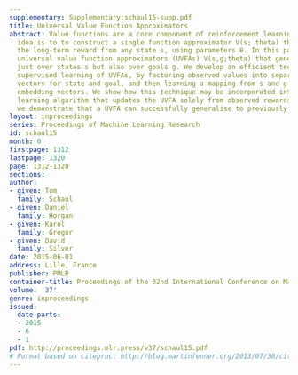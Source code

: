 ```yaml
---
supplementary: Supplementary:schaul15-supp.pdf
title: Universal Value Function Approximators
abstract: Value functions are a core component of reinforcement learning. The main
  idea is to to construct a single function approximator V(s; theta) that estimates
  the long-term reward from any state s, using parameters θ. In this paper we introduce
  universal value function approximators (UVFAs) V(s,g;theta) that generalise not
  just over states s but also over goals g. We develop an efficient technique for
  supervised learning of UVFAs, by factoring observed values into separate embedding
  vectors for state and goal, and then learning a mapping from s and g to these factored
  embedding vectors. We show how this technique may be incorporated into a reinforcement
  learning algorithm that updates the UVFA solely from observed rewards. Finally,
  we demonstrate that a UVFA can successfully generalise to previously unseen goals.
layout: inproceedings
series: Proceedings of Machine Learning Research
id: schaul15
month: 0
firstpage: 1312
lastpage: 1320
page: 1312-1320
sections: 
author:
- given: Tom
  family: Schaul
- given: Daniel
  family: Horgan
- given: Karol
  family: Gregor
- given: David
  family: Silver
date: 2015-06-01
address: Lille, France
publisher: PMLR
container-title: Proceedings of the 32nd International Conference on Machine Learning
volume: '37'
genre: inproceedings
issued:
  date-parts:
  - 2015
  - 6
  - 1
pdf: http://proceedings.mlr.press/v37/schaul15.pdf
# Format based on citeproc: http://blog.martinfenner.org/2013/07/30/citeproc-yaml-for-bibliographies/
---
```


